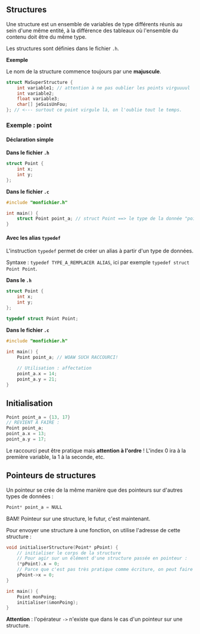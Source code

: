 Structures
----------

Une structure est un ensemble de variables de type différents réunis au sein d'une même entité, à la différence des tableaux où l'ensemble du contenu doit être du même type.


Les structures sont définies dans le fichier `.h`.

**Exemple**

Le nom de la structure commence toujours par une **majuscule**.

```c
struct MaSuperStructure {
	int variable1; // attention à ne pas oublier les points virguuuul
	int variable2;
	float variable3;
	char[] jeSuisUnFou;
}; // <--- surtout ce point virgule là, on l'oublie tout le temps.
```

### Exemple : point

#### Déclaration simple

**Dans le fichier `.h`**

```c
struct Point {
	int x;
	int y;
};
```

**Dans le fichier `.c`**

```c
#include "monfichier.h"

int main() {
	struct Point point_a; // struct Point ==> le type de la donnée "point_a"
}
```

#### Avec les alias `typedef`

L'instruction `typedef` permet de créer un alias à partir d'un type de données.

Syntaxe : `typedef TYPE_A_REMPLACER ALIAS`, ici par exemple `typedef struct Point Point`.

**Dans le `.h`**

```c
struct Point {
	int x;
	int y;
};

typedef struct Point Point;
```

**Dans le fichier `.c`**

```c
#include "monfichier.h"

int main() {
	Point point_a; // WOAW SUCH RACCOURCI!
	
	// Utilisation : affectation
	point_a.x = 14;
	point_a.y = 21;
}
```

## Initialisation

```c
Point point_a = {13, 17}
// REVIENT À FAIRE :
Point point_a;
point_a.x = 13;
point_a.y = 17;
```

Le raccourci peut être pratique mais **attention à l'ordre** ! L'index 0 ira à la première variable, la 1 à la seconde, etc.

## Pointeurs de structures

Un pointeur se crée de la même manière que des pointeurs sur d'autres types de données :

```c
Point* point_a = NULL
```

BAM! Pointeur sur une structure, le futur, c'est maintenant.

Pour envoyer une structure à une fonction, on utilise l'adresse de cette structure :

```c
void initialiserStructure(Point* pPoint) {
	// initialiser le corps de la structure
	// Pour agir sur un élément d'une structure passée en pointeur :
	(*pPoint).x = 0;
	// Parce que c'est pas très pratique comme écriture, on peut faire ça :
	pPoint->x = 0;
}

int main() {
	Point monPoing;
	initialiser(&monPoing);
}
```

**Attention** : l'opérateur `->` n'existe que dans le cas d'un pointeur sur une structure.